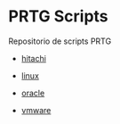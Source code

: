 # PRTG Scripts
Repositorio de scripts PRTG


* [hitachi](https://github.com/miquelMariano/prtg-scripts/tree/master/hitachi)

* [linux](https://github.com/miquelMariano/prtg-scripts/tree/master/linux)

* [oracle](https://github.com/miquelMariano/prtg-scripts/tree/master/oracle)

* [vmware](https://github.com/miquelMariano/prtg-scripts/tree/master/vmware)